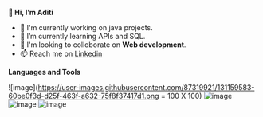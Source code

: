 **👋 Hi, I’m Aditi**

- 🔭 I'm currently working on java projects.
- 🌱 I’m currently learning APIs and SQL.
- 👯 I'm looking to colloborate on **Web development**.
- 📫 Reach me on [Linkedin](https://www.linkedin.com/feed/)

**Languages and Tools**

![image](https://user-images.githubusercontent.com/87319921/131159583-60be0f3d-d25f-463f-a632-75f8f37417d1.png = 100 X 100)
![image](https://user-images.githubusercontent.com/87319921/131159603-6c06944c-b757-4475-b702-f24b44a12f32.png)
![image](https://user-images.githubusercontent.com/87319921/131159622-703987cf-80fc-4342-a74b-0cb957a2d58b.png)
![image](https://user-images.githubusercontent.com/87319921/131159643-94b3b26a-0c70-4416-b839-596214831e2a.png)

<!---
AditiGoyal05/AditiGoyal05 is a ✨ special ✨ repository because its `README.md` (this file) appears on your GitHub profile.
You can click the Preview link to take a look at your changes.
--->
